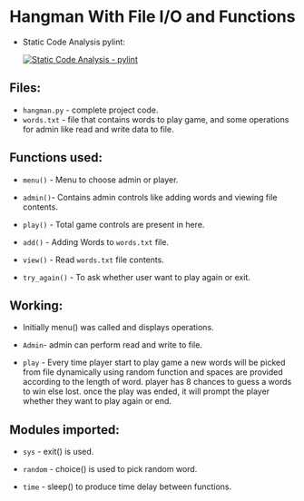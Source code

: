 # Hangman With File I/O and Functions

- Static Code Analysis pylint:
      
     [![Static Code Analysis - pylint](https://github.com/Hanumanth-Reddy/265101_Python_Miniproject/actions/workflows/Static%20Code%20analysis%20-%20pylint.yml/badge.svg)](https://github.com/Hanumanth-Reddy/265101_Python_Miniproject/actions/workflows/Static%20Code%20analysis%20-%20pylint.yml)

## Files:

- `hangman.py` - complete project code.
- `words.txt`  - file that contains words to play game, and some operations for 
   admin like read and write data to file.
  
## Functions used:

- `menu()` - Menu to choose admin or player.
  
- `admin()`- Contains admin controls like adding words and viewing file contents.
  
- `play()` - Total game controls are present in here.
  
- `add()`  - Adding Words to `words.txt` file.
  
- `view()` - Read `words.txt` file contents.
  
- `try_again()` - To ask whether user want to play again or exit.

## Working:

- Initially menu() was called and displays operations.
  
- `Admin`- admin can perform read and write to file.
  
- `play` - Every time player start to play game a new words will be picked from file dynamically using random function
  and spaces are provided according to the length of word. player has 8 chances to guess a words to win else lost.
  once the play was ended, it will prompt the player whether they want to play again or end.
  
## Modules imported:

- `sys`    - exit() is used.
  
- `random` - choice() is used to pick random word.
  
- `time`   - sleep() to produce time delay between functions.
